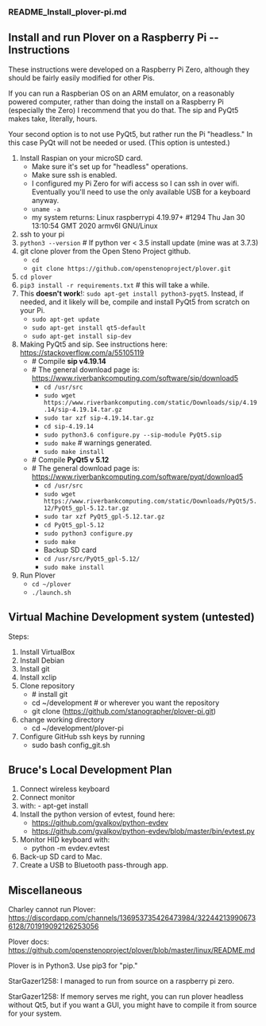 ### README_Install_plover-pi.md

## Install and run Plover on a Raspberry Pi -- Instructions

These instructions were developed on a Raspberry Pi Zero, although they should be fairly easily modified for other Pis.

If you can run a Raspberian OS on an ARM emulator, on a reasonably powered computer, rather than doing the install on a Raspberry Pi (especially the Zero) I recommend that you do that. The sip and PyQt5 makes take, literally, hours.

Your second option is to not use PyQt5, but rather run the Pi "headless." In this case PyQt will not be needed or used. (This option is untested.)


1. Install Raspian on your microSD card.
    - Make sure it's set up for "headless" operations.
    - Make sure ssh is enabled.
    - I configured my Pi Zero for wifi access so I can ssh in over wifi. Eventually you'll need to use the only available USB for a keyboard anyway.
    - ```uname -a```
    - my system returns: Linux raspberrypi 4.19.97+ #1294 Thu Jan 30 13:10:54 GMT 2020 armv6l GNU/Linux
2. ssh to your pi
3. ```python3 --version``` # If python ver < 3.5 install update (mine was at 3.7.3)
4. git clone plover from the Open Steno Project github.
    - ```cd```
    - ```git clone https://github.com/openstenoproject/plover.git```
5. ```cd plover```
6. ```pip3 install -r requirements.txt``` # this will take a while.
7. This **doesn't work**!: ```sudo apt-get install python3-pyqt5```.
Instead, if needed, and it likely will be, compile and install PyQt5 from scratch on your Pi.
    - ```sudo apt-get update```
    - ```sudo apt-get install qt5-default```
    - ```sudo apt-get install sip-dev```
8. Making PyQt5 and sip. See instructions here: https://stackoverflow.com/a/55105119
    - \# Compile **sip v4.19.14**
    - \# The general download page is: https://www.riverbankcomputing.com/software/sip/download5
        - ```cd /usr/src```
        - ```sudo wget https://www.riverbankcomputing.com/static/Downloads/sip/4.19.14/sip-4.19.14.tar.gz```
        - ```sudo tar xzf sip-4.19.14.tar.gz```
        - ```cd sip-4.19.14```
        - ```sudo python3.6 configure.py --sip-module PyQt5.sip```
        - ```sudo make``` # warnings generated.
        - ```sudo make install```
    - \# Compile **PyQt5 v 5.12**
    - \# The general download page is: https://www.riverbankcomputing.com/software/pyqt/download5
        - ```cd /usr/src```
        - ```sudo wget https://www.riverbankcomputing.com/static/Downloads/PyQt5/5.12/PyQt5_gpl-5.12.tar.gz```
        - ```sudo tar xzf PyQt5_gpl-5.12.tar.gz```
        - ```cd PyQt5_gpl-5.12```
        - ```sudo python3 configure.py```
        - ```sudo make```
        - Backup SD card
        - ```cd /usr/src/PyQt5_gpl-5.12/```
        - ```sudo make install```
8. Run Plover
    - ```cd ~/plover```
    - ```./launch.sh```



## Virtual Machine Development system (untested)

Steps:

1. Install VirtualBox
2. Install Debian
3. Install git
4. Install xclip
5. Clone repository
    - \# install git
    - cd ~/development # or wherever you want the repository
    - git clone (https://github.com/stanographer/plover-pi.git)
6. change working directory
    * cd ~/development/plover-pi
7. Configure GitHub ssh keys by running
    * sudo bash config_git.sh




## Bruce's Local Development Plan

1. Connect wireless keyboard
1. Connect monitor
1.   with:
    - apt-get install
1. Install the python version of evtest, found here:
    - https://github.com/gvalkov/python-evdev
    - https://github.com/gvalkov/python-evdev/blob/master/bin/evtest.py
1. Monitor HID keyboard with:
    - python -m evdev.evtest
1. Back-up SD card to Mac.
1. Create a USB to Bluetooth pass-through app.













## Miscellaneous

Charley cannot run Plover:
https://discordapp.com/channels/136953735426473984/322442139906736128/701919092126253056

Plover docs:
https://github.com/openstenoproject/plover/blob/master/linux/README.md

Plover is in Python3. Use pip3 for "pip."

StarGazer1258: I managed to run from source on a raspberry pi zero.

StarGazer1258: If memory serves me right, you can run plover headless without Qt5, but if you want a GUI, you might have to compile it from source for your system.
